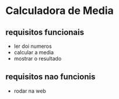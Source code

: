 # Calculadora de Media
## requisitos funcionais
- ler doi numeros
-  calcular a media
-  mostrar o resultado
## requisitos nao funcionis
-  rodar na web